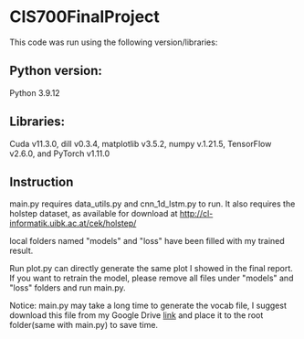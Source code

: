 # CIS700FinalProject

This code was run using the following version/libraries:

## Python version:

Python 3.9.12

## Libraries:

Cuda v11.3.0, dill v0.3.4, matplotlib v3.5.2, numpy    v.1.21.5, TensorFlow v2.6.0, and PyTorch v1.11.0

## Instruction

main.py requires data_utils.py and cnn_1d_lstm.py to run. It also requires the holstep dataset, as available for download at http://cl-informatik.uibk.ac.at/cek/holstep/

local folders named "models" and "loss" have been filled with my trained result. 

Run plot.py can directly generate the same plot I showed in the final report. If you want to retrain the model, please remove all files under "models" and "loss" folders and run main.py. 

Notice:  main.py may take a long time to generate the vocab file, I suggest download this file from my Google Drive [link](https://drive.google.com/file/d/1Ru3EmKixqoTip3BEpxJqqTid4_K-tpoU/view?usp=sharing) and place it to the root folder(same with main.py) to save time.

